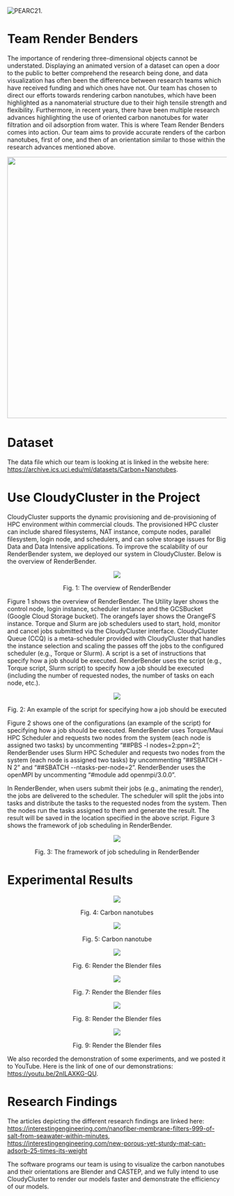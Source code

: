 ![PEARC21.](/cropped-PEARC21_Logo-1.png "Conference Logo - PEARC21.")
# Team Render Benders
The importance of rendering three-dimensional objects cannot be understated. Displaying an animated version of a dataset can open a door to the public to better comprehend the research being done, and data visualization has often been the difference between research teams which have received funding and which ones have not. Our team has chosen to direct our efforts towards rendering carbon nanotubes, which have been highlighted as a nanomaterial structure due to their high tensile strength and flexibility. Furthermore, in recent years, there have been multiple research advances highlighting the use of oriented carbon nanotubes for water filtration and oil adsorption from water. This is where Team Render Benders comes into action. Our team aims to provide accurate renders of the carbon nanotubes, first of one, and then of an orientation similar to those within the research advances mentioned above.
<!--- ![Render Benders Team Background.](/Team_Background.jpg "Hackathon Team Background - PEARC21.") -->
<p align="center">
  <img width="1100" height="600" src="https://github.com/rollercoaster111/renderbenders/blob/main/Team_Background.jpg">
</p>


# Dataset
The data file which our team is looking at is linked in the website here: https://archive.ics.uci.edu/ml/datasets/Carbon+Nanotubes.

# Use CloudyCluster in the Project
CloudyCluster supports the dynamic provisioning and de-provisioning of HPC environment within commercial clouds. The provisioned HPC cluster can include shared filesystems, NAT instance, compute nodes, parallel filesystem, login node, and schedulers, and can solve storage issues for Big Data and Data Intensive applications. To improve the scalability of our RenderBender system, we deployed our system in CloudyCluster. Below is the overview of RenderBender. 

<p align="center">
  <img src="https://github.com/rollercoaster111/renderbenders/blob/main/RenderBenderOverview.jpg">
</p>

<p align="center">
  Fig. 1: The overview of RenderBender
</p>

Figure 1 shows the overview of RenderBender. The Utility layer shows the control node, login instance, scheduler instance and the GCSBucket (Google Cloud Storage bucket). The orangefs layer shows the OrangeFS instance. Torque and Slurm are job schedulers used to start, hold, monitor and cancel jobs submitted via the CloudyCluster interface. CloudyCluster Queue (CCQ) is a meta-scheduler provided with CloudyCluster that handles the instance selection and scaling the passes off the jobs to the configured scheduler (e.g., Torque or Slurm). A script is a set of instructions that specify how a job should be executed. RenderBender uses the script (e.g., Torque script, Slurm script) to specify how a job should be executed (including the number of requested nodes, the number of tasks on each node, etc.). 
<p align="center">
  <img src="https://github.com/rollercoaster111/renderbenders/blob/main/Script4RunJobs.jpg">
</p>

<p align="center">
  Fig. 2: An example of the script for specifying how a job should be executed
</p>

Figure 2 shows one of the configurations (an example of the script) for specifying how a job should be executed. RenderBender uses Torque/Maui HPC Scheduler and requests two nodes from the system (each node is assigned two tasks) by uncommenting “##PBS -l nodes=2:ppn=2”; RenderBender uses Slurm  HPC Scheduler and requests two nodes from the system (each node is assigned two tasks) by uncommenting “##SBATCH -N 2” and “##SBATCH --ntasks-per-node=2”. RenderBender uses the openMPI by uncommenting “#module add openmpi/3.0.0”.

In RenderBender, when users submit their jobs (e.g., animating the render), the jobs are delivered to the scheduler. The scheduler will split the jobs into tasks and distribute the tasks to the requested nodes from the system. Then the nodes run the tasks assigned to them and generate the result. The result will be saved in the location specified in the above script. Figure 3 shows the framework of job scheduling in RenderBender.

<p align="center">
  <img src="https://github.com/rollercoaster111/renderbenders/blob/main/JobScheduling.jpg">
</p>

<p align="center">
  Fig. 3: The framework of job scheduling in RenderBender
</p>

# Experimental Results

<p align="center">
  <img src="https://github.com/rollercoaster111/renderbenders/blob/main/cnt1-blue.png">
</p>

<p align="center">
  Fig. 4: Carbon nanotubes
</p>

<p align="center">
  <img src="https://github.com/rollercoaster111/renderbenders/blob/main/cnt1.png">
</p>

<p align="center">
  Fig. 5: Carbon nanotube
</p>

<p align="center">
  <img src="https://github.com/rollercoaster111/renderbenders/blob/main/render1.png">
</p>

<p align="center">
  Fig. 6: Render the Blender files
</p>

<p align="center">
  <img src="https://github.com/rollercoaster111/renderbenders/blob/main/render2.png">
</p>

<p align="center">
  Fig. 7: Render the Blender files
</p>

<p align="center">
  <img src="https://github.com/rollercoaster111/renderbenders/blob/main/render3.png">
</p>

<p align="center">
  Fig. 8: Render the Blender files
</p>

<p align="center">
  <img src="https://github.com/rollercoaster111/renderbenders/blob/main/templates/images/0010.png">
</p>

<p align="center">
  Fig. 9: Render the Blender files
</p>

We also recorded the demonstration of some experiments, and we posted it to YouTube. Here is the link of one of our demonstrations: https://youtu.be/2nILAXKG-QU.

# Research Findings
The articles depicting the different research findings are linked here: https://interestingengineering.com/nanofiber-membrane-filters-999-of-salt-from-seawater-within-minutes, https://interestingengineering.com/new-porous-yet-sturdy-mat-can-adsorb-25-times-its-weight


The software programs our team is using to visualize the carbon nanotubes and their orientations are Blender and CASTEP, and we fully intend to use CloudyCluster to render our models faster and demonstrate the efficiency of our models. 


